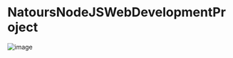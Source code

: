 # NatoursNodeJSWebDevelopmentProject
![image](https://user-images.githubusercontent.com/42832387/236181922-39a37b93-efff-4e82-afd2-cbe1787eac28.png)
